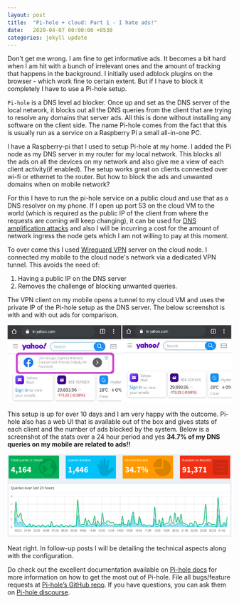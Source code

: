 ```yaml
---
layout: post
title:  "Pi-hole + cloud: Part 1 - I hate ads!"
date:   2020-04-07 00:00:00 +0530
categories: jekyll update
---
```


Don't get me wrong. I am fine to get informative ads. It becomes a bit hard when I am hit with a bunch of irrelevant ones and the amount of tracking that happens in the background.
I initially used adblock plugins on the browser - which work fine to certain extent. But if I have to block it completely I have to use a Pi-hole setup.

`Pi-hole` is a DNS level ad blocker. Once up and set as the DNS server of the local network, it blocks out all the DNS queries from the client that are trying to resolve any domains that server ads. All this is done without installing any software on the client side.
The name Pi-hole comes from the fact that this is usually run as a service on a Raspberry Pi a small all-in-one PC.

I have a Raspberry-pi that I used to setup Pi-hole at my home. I added the Pi node as my DNS server in my router for my local network. This blocks all the ads on all the devices on my network and also give me a view of each client activity(if enabled). The setup works great on clients connected over wi-fi or ethernet to the router. But how to block the ads and unwanted domains when on mobile network?

For this I have to run the pi-hole service on a public cloud and use that as a DNS resolver on my phone. If I open up port 53 on the cloud VM to the world (which is required as the public IP of the client from where the requests are coming will keep changing), it can be used for [DNS amplification attacks][dns-amp] and also I will be incurring a cost for the amount of network ingress the node gets which I am not willing to pay at this moment.

To over come this I used [Wireguard VPN][wireguard] server on the cloud node. I connected my mobile to the cloud node's network via a dedicated VPN tunnel. This avoids the need of:
1. Having a public IP on the DNS server
2. Removes the challenge of blocking unwanted queries.

The VPN client on my mobile opens a tunnel to my cloud VM and uses the private IP of the Pi-hole setup as the DNS server.
The below screenshot is with and with out ads for comparison.

![Ad block in action](/assets/images/adblock1.jpg)

This setup is up for over 10 days and I am very happy with the outcome. Pi-hole also has a web UI that is available out of the box and gives stats of each client and the number of ads blocked by the system. Below is a screenshot of the stats over a 24 hour period and yes **34.7% of my DNS queries on my mobile are related to ads!!**

![Stats over 24 hours](/assets/images/piholestats.jpeg)

Neat right. In follow-up posts I will be detailing the technical aspects along with the configuration.

<!-- The setup can be done with [OpenVPN server][pi-vpn] -->
Do check out the excellent documentation available on [Pi-hole docs][pi-hole] for more information on how to get the most out of Pi-hole. File all bugs/feature requests at [Pi-hole’s GitHub repo][pihole-gh]. If you have questions, you can ask them on [Pi-hole discourse][pi-hole-disc].

[pi-hole]: https://docs.pi-hole.net/
[pihole-gh]:   https://github.com/pi-hole/pi-hole/issues
[pi-hole-disc]: https://discourse.pi-hole.net/
[dns-amp]: https://www.cloudflare.com/learning/ddos/dns-amplification-ddos-attack/
<!-- [pi-vpn]: https://docs.pi-hole.net/guides/vpn/only-dns-via-vpn/ -->
[wireguard]: https://en.wikipedia.org/wiki/WireGuard
